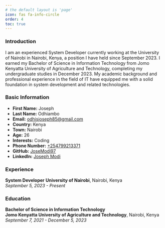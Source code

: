 ```yaml
---
# the default layout is 'page'
icon: fas fa-info-circle
order: 4
toc: true
---
```


### Introduction
I am an experienced System Developer currently working at the University of Nairobi in Nairobi, Kenya, a position I have held since September 2023. I earned my Bachelor of Science in Information Technology from Jomo Kenyatta University of Agriculture and Technology, completing my undergraduate studies in December 2023. My academic background and professional experience in the field of IT have equipped me with a solid foundation in system development and related technologies.

### Basic Information
- **First Name:** Joseph
- **Last Name:** Odhiambo
- **Email:** [odhisjoseph85@gmail.com](mailto:odhisjoseph85@gmail.com)
- **Country:** Kenya
- **Town:** Nairobi
- **Age:** 26
- **Interests:** Coding
- **Phone Number:** [+254799213371](tel:+254799213371)
- **GitHub:** [JoseModi97](https://github.com/JoseModi97)
- **LinkedIn:** [Joseph Modi](https://www.linkedin.com/in/joseph-modi-655856200/)

### Experience
**System Developer**
**University of Nairobi**, Nairobi, Kenya  
*September 5, 2023 - Present*

### Education
**Bachelor of Science in Information Technology**  
**Jomo Kenyatta University of Agriculture and Technology**, Nairobi, Kenya  
*September 7, 2021 - December 5, 2023*